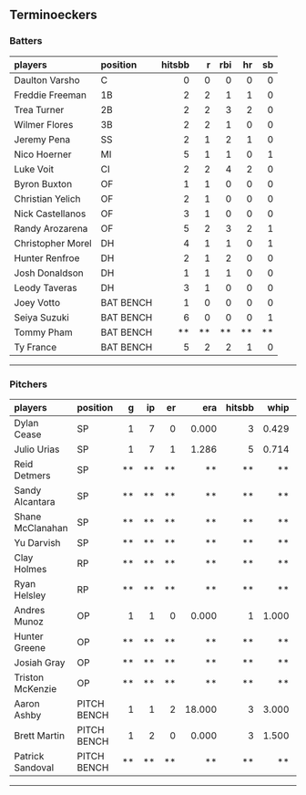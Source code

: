 ## Terminoeckers

### Batters

 
|players           |position  | hitsbb|  r| rbi| hr| sb| 
|:-----------------|:---------|------:|--:|---:|--:|--:| 
|Daulton Varsho    |C         |      0|  0|   0|  0|  0| 
|Freddie Freeman   |1B        |      2|  2|   1|  1|  0| 
|Trea Turner       |2B        |      2|  2|   3|  2|  0| 
|Wilmer Flores     |3B        |      2|  2|   1|  0|  0| 
|Jeremy Pena       |SS        |      2|  1|   2|  1|  0| 
|Nico Hoerner      |MI        |      5|  1|   1|  0|  1| 
|Luke Voit         |CI        |      2|  2|   4|  2|  0| 
|Byron Buxton      |OF        |      1|  1|   0|  0|  0| 
|Christian Yelich  |OF        |      2|  1|   0|  0|  0| 
|Nick Castellanos  |OF        |      3|  1|   0|  0|  0| 
|Randy Arozarena   |OF        |      5|  2|   3|  2|  1| 
|Christopher Morel |DH        |      4|  1|   1|  0|  1| 
|Hunter Renfroe    |DH        |      2|  1|   2|  0|  0| 
|Josh Donaldson    |DH        |      1|  1|   1|  0|  0| 
|Leody Taveras     |DH        |      3|  1|   0|  0|  0| 
|Joey Votto        |BAT BENCH |      1|  0|   0|  0|  0| 
|Seiya Suzuki      |BAT BENCH |      6|  0|   0|  0|  1| 
|Tommy Pham        |BAT BENCH |     **| **|  **| **| **| 
|Ty France         |BAT BENCH |      5|  2|   2|  1|  0| 


* * *

### Pitchers

 
|players          |position    |  g| ip| er|    era| hitsbb|  whip| so|  w| sv| 
|:----------------|:-----------|--:|--:|--:|------:|------:|-----:|--:|--:|--:| 
|Dylan Cease      |SP          |  1|  7|  0|  0.000|      3| 0.429|  8|  1|  0| 
|Julio Urias      |SP          |  1|  7|  1|  1.286|      5| 0.714|  8|  1|  0| 
|Reid Detmers     |SP          | **| **| **|     **|     **|    **| **| **| **| 
|Sandy Alcantara  |SP          | **| **| **|     **|     **|    **| **| **| **| 
|Shane McClanahan |SP          | **| **| **|     **|     **|    **| **| **| **| 
|Yu Darvish       |SP          | **| **| **|     **|     **|    **| **| **| **| 
|Clay Holmes      |RP          | **| **| **|     **|     **|    **| **| **| **| 
|Ryan Helsley     |RP          | **| **| **|     **|     **|    **| **| **| **| 
|Andres Munoz     |OP          |  1|  1|  0|  0.000|      1| 1.000|  2|  0|  0| 
|Hunter Greene    |OP          | **| **| **|     **|     **|    **| **| **| **| 
|Josiah Gray      |OP          | **| **| **|     **|     **|    **| **| **| **| 
|Triston McKenzie |OP          | **| **| **|     **|     **|    **| **| **| **| 
|Aaron Ashby      |PITCH BENCH |  1|  1|  2| 18.000|      3| 3.000|  2|  0|  0| 
|Brett Martin     |PITCH BENCH |  1|  2|  0|  0.000|      3| 1.500|  1|  0|  0| 
|Patrick Sandoval |PITCH BENCH | **| **| **|     **|     **|    **| **| **| **| 


* * *


